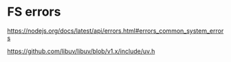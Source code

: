 # FS errors

https://nodejs.org/docs/latest/api/errors.html#errors_common_system_errors

https://github.com/libuv/libuv/blob/v1.x/include/uv.h
